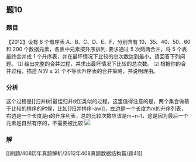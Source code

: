 ## 题10
### 题目
【2012】设有 $6$ 个有序表 A、B、C、D、E、F，分别含有 10、35、40、50、60 和 200 个数据元素，各表中元素按升序排列. 要求通过 $5$ 次两两合并，将 $5$ 个表最终合并成 $1$ 个升序表，并在最坏情况下比较的总次数达到最小。请回答下列问题。
⑴ 给出完整的合并过程，并求出最坏情况下比较的总次数。
⑵ 根据你的合并过程，描述 $N(N\ge2)$ 个不等长升序表的合并策略，并说明理由。
### 分析
这个过程是[[归并树|最佳归并树]]类似的过程，这里值得注意的是，两个集合做基于比较的排序的时候，比如[[归并排序-aw]]，左边是一个长度为m的升序列表，右边是一个长度是n的升序列表，总的比较次数应该是m+n-1，这是因为最后一个元素是自然有序的，不需要被比较
![](https://img.hwenyi.tech/202411280157835.webp)
### 解
[[刷题/408历年真题解析/2012年408真题数据结构篇/题41]]

